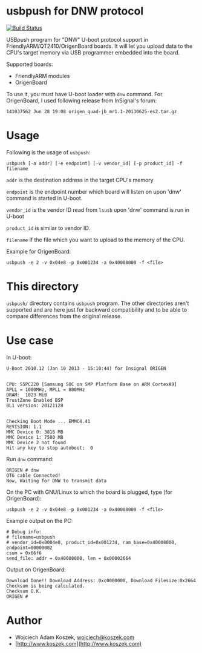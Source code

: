 # usbpush for DNW protocol

[![Build Status](https://travis-ci.org/wkoszek/usbpush.svg?branch=master)](https://travis-ci.org/wkoszek/usbpush)

USBpush program for "DNW" U-boot protocol support in
FriendlyARM/QT2410/OrigenBoard boards. It will let you upload data to the
CPU's target memory via USB programmer embedded into the board.

Supported boards:
- FriendlyARM modules
- OrigenBoard

To use it, you must have U-boot loader with `dnw` command. For OrigenBoard,
I used following release from InSignal's forum:

	141037562 Jun 28 19:08 origen_quad-jb_mr1.1-20130625-es2.tar.gz

# Usage

Following is the usage of `usbpush`:

	usbpush [-a addr] [-e endpoint] [-v vendor_id] [-p product_id] -f filename

`addr` is the destination address in the target CPU's memory

`endpoint` is the endpoint number which board will listen on upon 'dnw'
command is started in U-boot.

`vendor_id` is the vendor ID read from `lsusb` upon 'dnw' command is run in
U-boot

`product_id` is similar to vendor ID.

`filename` if the file which you want to upload to the memory of the CPU.

Example for OrigenBoard:

	usbpush -e 2 -v 0x04e8 -p 0x001234 -a 0x40008000 -f <file>

# This directory

`usbpush/` directory contains `usbpush` program. The other directories
aren't supported and are here just for backward compatibility and to be able
to compare differences from the original release.

# Use case

In U-boot:

	U-Boot 2010.12 (Jan 10 2013 - 15:10:44) for Insignal ORIGEN


	CPU: S5PC220 [Samsung SOC on SMP Platform Base on ARM CortexA9]
	APLL = 1000MHz, MPLL = 800MHz
	DRAM:  1023 MiB
	TrustZone Enabled BSP
	BL1 version: 20121128


	Checking Boot Mode ... EMMC4.41
	REVISION: 1.1
	MMC Device 0: 3816 MB
	MMC Device 1: 7580 MB
	MMC Device 2 not found
	Hit any key to stop autoboot:  0 

Run `dnw` command:

	ORIGEN # dnw
	OTG cable Connected!
	Now, Waiting for DNW to transmit data

On the PC with GNU/Linux to which the board is plugged, type (for
OrigenBoard):

	usbpush -e 2 -v 0x04e8 -p 0x001234 -a 0x40008000 -f <file>

Example output on the PC:

	# Debug info:
	# filename=usbpush
	# vendor_id=0x0004e8, product_id=0x001234, ram_base=0x40008000,
	endpoint=00000002
	csum = 0x66f6
	send_file: addr = 0x40008000, len = 0x00002664

Output on OrigenBoard:

	Download Done!! Download Address: 0xc0000000, Download Filesize:0x2664
	Checksum is being calculated.
	Checksum O.K.
	ORIGEN # 

# Author

- Wojciech Adam Koszek, [wojciech@koszek.com](mailto:wojciech@koszek.com)
- [http://www.koszek.com](http://www.koszek.com)
